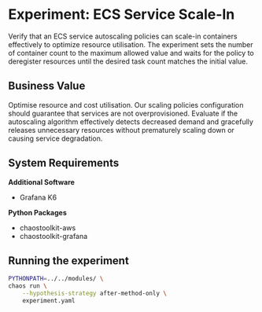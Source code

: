 # Experiment: ECS Service Scale-In

Verify that an ECS service autoscaling policies can scale-in containers effectively to optimize resource
utilisation.
The experiment sets the number of container count to the maximum allowed value and waits for the policy to
deregister resources until the desired task count matches the initial value.

## Business Value

Optimise resource and cost utilisation. Our scaling policies configuration should guarantee that services are not overprovisioned.
Evaluate if the autoscaling algorithm effectively detects decreased demand and gracefully releases unnecessary resources without prematurely scaling down or causing service degradation.

## System Requirements

**Additional Software**

* Grafana K6

**Python Packages**

* chaostoolkit-aws
* chaostoolkit-grafana

## Running the experiment

```bash
PYTHONPATH=../../modules/ \
chaos run \
    --hypothesis-strategy after-method-only \
    experiment.yaml
```
